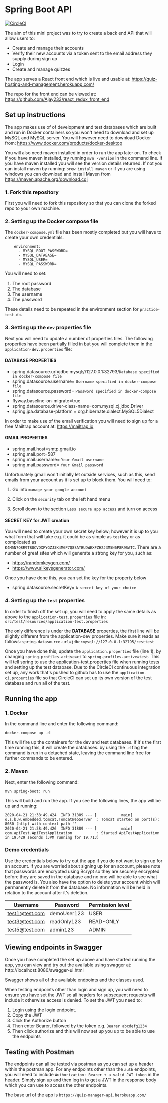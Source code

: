 # Spring Boot API

[![CircleCI](https://circleci.com/gh/Ajay233/stand_alone_api.svg?style=svg)](https://circleci.com/gh/Ajay233/stand_alone_api)

The aim of this mini project was to try to create a back end API that will allow users to:
 - Create and manage their accounts
 - Verify their new accounts via a token sent to the email address they supply during sign up
 - Login
 - Create and manage quizzes

 The app serves a React front end which is live and usable at: https://quiz-hosting-and-management.herokuapp.com/

 The repo for the front end can be viewed at: https://github.com/Ajay233/react_redux_front_end

## Set up instructions

The app makes use of of development and test databases which are built and run in Docker containers so you won't need to
download and set up MySQL and MySQL server.  You will however need to download Docker from: https://www.docker.com/products/docker-desktop

You will also need maven installed in order to run the app later on.  To check if you have maven installed, try running
`mvn -version` in the command line.  If you have maven installed you will see the version details returned.  If not you can
install maven by running: `brew install maven` or if you are using windows you can download and install Maven from https://maven.apache.org/download.cgi

### 1. Fork this repository
First you will need to fork this repository so that you can clone the forked repo to your own machine.


### 2. Setting up the Docker compose file
The `docker-compose.yml` file has been mostly completed but you will have to create your own credentials.

```
    environment:
      - MYSQL_ROOT_PASSWORD=
      - MYSQL_DATABASE=
      - MYSQL_USER=
      - MYSQL_PASSWORD=
```
You will need to set:
1. The root password
2. The database
3. The username
4. The password

These details need to be repeated in the environment section for `practice-test-db`.

### 3. Setting up the `dev` properties file

Next you will need to update a number of properties files.  The following properties have been partially filled in but
you will complete them in the `application-dev.properties` file:

#### DATABASE PROPERTIES
- spring.datasource.url=jdbc:mysql://127.0.0.1:32793/`Database specified in docker-compose file`
- spring.datasource.username= `Username specified in docker-compose file`
- spring.datasource.password= `Password specified in docker-compose file`
- flyway.baseline-on-migrate=true
- spring.datasource.driver-class-name=com.mysql.cj.jdbc.Driver
- spring.jpa.database-platform = org.hibernate.dialect.MySQL5Dialect

In order to make use of the email verification you will need to sign up for a free Mailtrap account at: https://mailtrap.io

#### GMAIL PROPERTIES
- spring.mail.host=smtp.gmail.io
- spring.mail.port=587
- spring.mail.username= `Your Gmail username`
- spring.mail.password= `Your Gmail password`

Unfortunately gmail won't initially let outside services, such as this, send emails from your account as it is set up to block
them.  You will need to:
1. Go into `manage your google account`

2. Click on the `security` tab on the left hand menu

3. Scroll down to the section `Less secure app access` and turn on access

#### SECRET KEY for JWT creation

You will need to create your own secret key below; however it is up to you what form that will take e.g. it could be as
simple as `testkey` or as complicated as `K4M5N7Q8R9TBUCVDXFYGZJ3K4M6P7Q8SATBUDWEXFZH2J3M5N6P8R9SATC`.  There are a
number of great sites which will generate a strong key for you, such as:
- https://randomkeygen.com/
- https://www.allkeysgenerator.com/

Once you have done this, you can set the key for the property below
- spring.datasource.secretKey= `A secret key of your choice`


### 4. Setting up the `test` properties

In order to finish off the set up, you will need to apply the same details as above to the `application-test.properties`
file in: `src/test/resources/application-test.properties`

The only difference is under the **DATABASE** properties, the first line will be slightly different from the application-dev properties.
Make sure it reads as follows:
`spring.datasource.url=jdbc:mysql://127.0.0.1:32795/resttest`

Once you have done this, update the `application.properties` file (line 1), by changing `spring.profiles.active=ci` to
`spring.profiles.active=test`.  This will tell spring to use the application-test.properties file when running tests and
setting up the test database.  Due to the CircleCI continuous integration set up, any work that's pushed to github has to use
the `application-ci.properties` file so that CircleCI can set up its own version of the test database and run all of the test.

## Running the app

### 1. Docker

In the command line and enter the following command:

`docker-compose up -d`

This will fire up the containers for the dev and test databases.  If it's the first time running this, it will create the
databases.  by using the `-d` flag the command is run in a detached state, leaving the command line free for further commands
to be entered.

### 2. Maven

Next, enter the following command:

`mvn spring-boot: run`

This will build and run the app.  If you see the following lines, the app will be up and running:

```
2020-04-21 21:38:49.424  INFO 31889 --- [           main] o.s.b.w.embedded.tomcat.TomcatWebServer  : Tomcat started on port(s): 8080 (http) with context path ''
2020-04-21 21:38:49.426  INFO 31889 --- [           main] com.apiTest.ApiTestApplication           : Started ApiTestApplication in 19.429 seconds (JVM running for 19.713)
```

### Demo credentials

Use the credentials below to try out the app if you do not want to sign up for an account.  If you are worried about signing up for an account, please note that passwords are encrypted using Bcrypt so they are securely encrypted before they are saved in the database and no one will be able to see what the password is.  You also have the option to delete your account which will permanently delete it from the database.  No information will be held in relation to the account after it's deletion.

| Username | Password | Permission level |
|----------|----------|------------------|
| test1@test.com | demoUser123 | USER |
| test3@test.com | readOnly123 | READ-ONLY |
| test5@test.com | admin123 | ADMIN |

## Viewing endpoints in Swagger

Once you have completed the set up above and have started running the app, you can view and try out the available using
swagger at: http://localhost:8080/swagger-ui.html

Swagger shows all of the available endpoints and the classes used.

When testing endpoints other than login and sign up, you will need to ensure you have set the JWT so all headers for subsequent requests will include
it otherwise access is denied.  To set the JWT you need to:

1. Login using the login endpoint.
2. Copy the JWT
3. Click the Authorize button
4. Then enter Bearer, followed by the token e.g. `Bearer abcdefg1234`
5. Then click authorize and this will now set up you up to be able to use the endpoints


## Testing with Postman
The endpoints can all be tested via postman as you can set up a header within the postman app.  For any endpoints other than the
`auth` endpoints, you will need to include `Authorization: Bearer + a valid JWT token` in the header.  Simply sign up and then log
in to get a JWT in the response body which you can use to access the other endpoints.

The base url of the app is `https://quiz-manager-api.herokuapp.com/`



